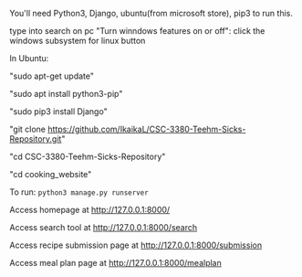 You'll need Python3, Django, ubuntu(from microsoft store), pip3 to run this.

type into search on pc "Turn winndows features on or off": click the windows subsystem for linux button

In Ubuntu:

"sudo apt-get update"

"sudo apt install python3-pip"

"sudo pip3 install Django"

"git clone https://github.com/IkaikaL/CSC-3380-Teehm-Sicks-Repository.git"

"cd CSC-3380-Teehm-Sicks-Repository"

"cd cooking_website"

To run: `python3 manage.py runserver`

Access homepage at http://127.0.0.1:8000/

Access search tool at http://127.0.0.1:8000/search

Access recipe submission page at http://127.0.0.1:8000/submission

Access meal plan page at http://127.0.0.1:8000/mealplan
